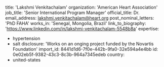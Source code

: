 title: 'Lakshmi Venkitachalam'
organization: 'American Heart Association'
job_title: 'Senior International Program Manager'
official_title: Dr.
email_address: lakshmi.venkitachalam@heart.org
post_nominal_letters: 'PhD FAHA'
works_in: 'Senegal, Mongolia, Brazil'
link_to_biography: 'https://www.linkedin.com/in/lakshmi-venkitachalam-5548b8a'
expertise:
  - hypertension
  - salt
disclosure: 'Works on an onging project funded by the Novartis Foundation'
import_id: 8441d1d6-7f0e-442b-9fa0-32e594a4e4bb
id: 0e02eb5f-9382-43c3-8c3b-964a7345edeb
country:
  - united-states
